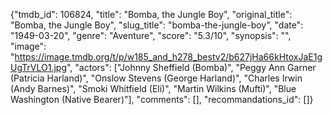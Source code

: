 {"tmdb_id": 106824, "title": "Bomba, the Jungle Boy", "original_title": "Bomba, the Jungle Boy", "slug_title": "bomba-the-jungle-boy", "date": "1949-03-20", "genre": "Aventure", "score": "5.3/10", "synopsis": "", "image": "https://image.tmdb.org/t/p/w185_and_h278_bestv2/b627jHa66kHtoxJaE1gUgTrVLO1.jpg", "actors": ["Johnny Sheffield (Bomba)", "Peggy Ann Garner (Patricia Harland)", "Onslow Stevens (George Harland)", "Charles Irwin (Andy Barnes)", "Smoki Whitfield (Eli)", "Martin Wilkins (Mufti)", "Blue Washington (Native Bearer)"], "comments": [], "recommandations_id": []}
